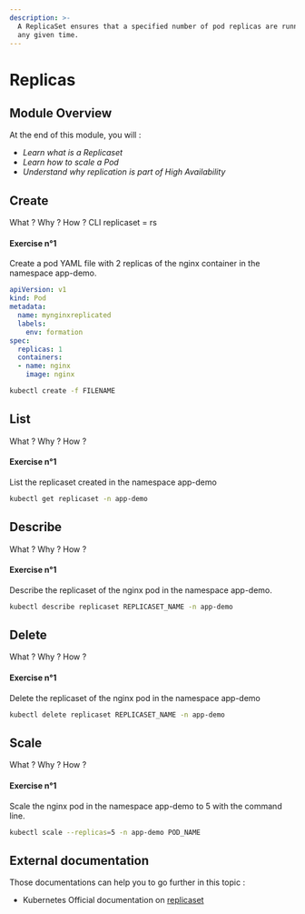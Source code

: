 ```yaml
---
description: >-
  A ReplicaSet ensures that a specified number of pod replicas are running at
  any given time.
---
```


# Replicas

## Module Overview

At the end of this module, you will :

* _Learn what is a Replicaset_
* _Learn how to scale a Pod_
* _Understand why replication is part of High Availability_

## Create

What ? Why ? How ? CLI replicaset = rs

#### Exercise n°1

Create a pod YAML file with 2 replicas of the nginx container in the namespace app-demo.

```yaml
apiVersion: v1
kind: Pod
metadata:
  name: mynginxreplicated
  labels:
    env: formation
spec:
  replicas: 1
  containers:
  - name: nginx
    image: nginx
```

```bash
kubectl create -f FILENAME
```

## List

What ? Why ? How ?

#### Exercise n°1

List the replicaset created in the namespace app-demo

```bash
kubectl get replicaset -n app-demo
```

## Describe

What ? Why ? How ?

#### Exercise n°1

Describe the replicaset of the nginx pod in the namespace app-demo.

```bash
kubectl describe replicaset REPLICASET_NAME -n app-demo
```

## Delete

What ? Why ? How ?

#### Exercise n°1

Delete the replicaset of the nginx pod in the namespace app-demo

```bash
kubectl delete replicaset REPLICASET_NAME -n app-demo
```

## Scale

What ? Why ? How ?

#### Exercise n°1

Scale the nginx pod in the namespace app-demo to 5 with the command line.

```bash
kubectl scale --replicas=5 -n app-demo POD_NAME
```

## External documentation

Those documentations can help you to go further in this topic :

* Kubernetes Official documentation on [replicaset](https://kubernetes.io/docs/concepts/workloads/controllers/replicaset/)

